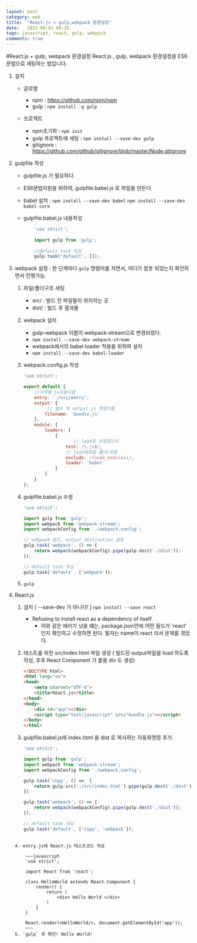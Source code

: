 ```yaml
---
layout: post
category: web
title:  "React.js + gulp,webpack 환경설정"
date:   2015-09-01 08:36
tags: javascript, react, gulp, webpack
comments: true
---
```


#React.js + gulp, webpack 환경설정
React.js , gulp, webpack 환경설정을 ES6 문법으로 세팅하는 법입니다.

1. 설치
	- 글로벌
		- npm : https://github.com/npm/npm
		- gulp : `npm install -g gulp`
		
	- 프로젝트
		- npm초기화 : `npm init`
		- gulp 프로젝트에 세팅 : `npm install --save-dev gulp`
		- gitignore : https://github.com/github/gitignore/blob/master/Node.gitignore
		
2. gulpfile 작성
	- gulpfile.js 가 필요하다.
	- ES6문법지원을 위하여, gulpfile.babel.js 로 파일을 만든다.
	- babel 설치 : `npm install --save-dev babel` 
				    `npm install --save-dev babel-core`
	- gulpfile.babel.js 내용작성

		~~~javascript
			'use strict';
			
			import gulp from 'gulp';
			
			//default task 작성
			gulp.task('default', []);
		~~~
	

3. webpack 설정 : 한 단계마다 `gulp` 명령어를 치면서, 어디가 잘못 되었는지 확인하면서 진행가능.
	1. 파일/폴더구조 세팅
		- src/ : 빌드 전 파일들이 위치하는 곳
		- dist/ : 빌드 후 결과물
	2. webpack 설치
		- gulp-webpack 이름이 webpack-stream으로 변경되었다.
		- `npm install --save-dev webpack-stream`
		- webpack에서의 babel loader 적용을 위하여 설치
		- `npm install --save-dev babel-loader`
	3. webpack.config.js 작성

		~~~javascript
		'use strict';
		
		export default {
			//시작될 js모듈이름
		    entry: './src/entry',
		    output: {
		    	 // 빌드 후 output js 파일이름
		        filename: 'bundle.js'
		    },
		    module: {
		        loaders: [
		            {
		            	   // load할 파일정규식
		                test: /\.js$/,
		                // load제외할 폴더/파일
		                exclude: /(node_modules)/,
		                loader: 'babel'
		            }
		        ]
		    }
		};
		~~~

	4. gulpfile.babel.js 수정

		~~~javascript
		'use strict';
		
		import gulp from 'gulp';
		import webpack from 'webpack-stream';
		import webpackConfig from './webpack.config';
		
		// webpack 빌드, output destination 설정
		gulp.task('webpack', () => {
		    return webpack(webpackConfig).pipe(gulp.dest('./dist'));
		});
		
		// default task 작성
		gulp.task('default', ['webpack']);
		~~~
		
	5. `gulp`
	
4. React.js
	1. 설치 ( --save-dev 가 아니다! )
		`npm install --save react`
		- Refusing to install react as a dependency of itself
			- 이와 같은 에러가 났을 떄는, package.json안에 어떤 필드가 'react' 인지 확인하고 수정하면 된다. 필자는 name이 react 라서 문제를 겪었다.
	2. 테스트를 위한 src/index.html 파일 생성 ( 빌드된 output파일을 load 하도록 작성, 추후 React Component 가 붙을 div 도 생성)

		~~~html
		<!DOCTYPE html>
		<html lang="en">
		<head>
		    <meta charset="UTF-8">
		    <title>React.js</title>
		</head>
		<body>
			<div id="app"></div>
		    <script type="text/javascript" src="bundle.js"></script>
		</body>
		</html>
		~~~
		
	3. gulpfile.babel.js에 index.html 을 dist 로 복사하는 자동화명령 추가.
	
		~~~javascript
		'use strict';
		
		import gulp from 'gulp';
		import webpack from 'webpack-stream';
		import webpackConfig from './webpack.config';
		
		gulp.task('copy', () =>  {
		    return gulp.src('./src/index.html').pipe(gulp.dest('./dist'));
		})
		
		gulp.task('webpack', () => {
		    return webpack(webpackConfig).pipe(gulp.dest('./dist'));
		});
		
		// default task 작성
		gulp.task('default', ['copy', 'webpack']);
	~~~
	
	4. entry.js에 React.js 테스트코드 작성

		~~~javascript
		'use strict';
		
		import React from 'react';
			
		class HelloWorld extends React.Component {
		    render() {
		        return (
		            <div> Hello World </div>
		        )
		    }
		}
			
		React.render(<HelloWorld/>, document.getElementById('app'));
		~~~	
	5. `gulp` 후 확인! Hello World!
